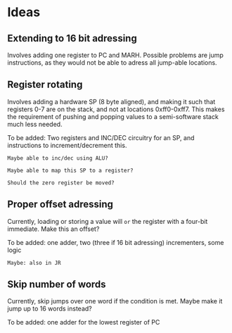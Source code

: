 # Ideas
## Extending to 16 bit adressing
Involves adding one register to PC and MARH. Possible problems are jump instructions, as they would not be able to adress all jump-able locations.
## Register rotating
Involves adding a hardware SP (8 byte aligned), and making it such that registers 0-7 are on the stack, and not at locations 0xff0-0xff7. This makes the requirement of pushing and popping values to a semi-software stack much less needed.

To be added: Two registers and INC/DEC circuitry for an SP, and instructions to increment/decrement this. 

	Maybe able to inc/dec using ALU?

	Maybe able to map this SP to a register?

	Should the zero register be moved?
## Proper offset adressing
Currently, loading or storing a value will `or` the register with a four-bit immediate. Make this an offset?

To be added: one adder, two (three if 16 bit adressing) incrementers, some logic

	Maybe: also in JR
## Skip number of words
Currently, skip jumps over one word if the condition is met. Maybe make it jump up to 16 words instead?

To be added: one adder for the lowest register of PC
